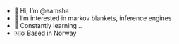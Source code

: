 - 👋 Hi, I’m @eamsha
- 👀 I’m interested in markov blankets, inference engines
- 🌱 Constantly learning ..
- 🇳🇴 Based in Norway
<!---
eamonnshaw/eamonnshaw is a ✨ special ✨ repository because its `README.md` (this file) appears on your GitHub profile.
You can click the Preview link to take a look at your changes.
--->
